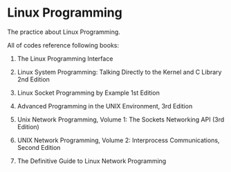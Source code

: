 # Linux Programming

The practice about Linux Programming.

All of codes reference following books:

1. The Linux Programming Interface

2. Linux System Programming: Talking Directly to the Kernel and C Library 2nd Edition

3. Linux Socket Programming by Example 1st Edition

4. Advanced Programming in the UNIX Environment, 3rd Edition

5. Unix Network Programming, Volume 1: The Sockets Networking API (3rd Edition)

6. UNIX Network Programming, Volume 2: Interprocess Communications, Second Edition

7. The Definitive Guide to Linux Network Programming

